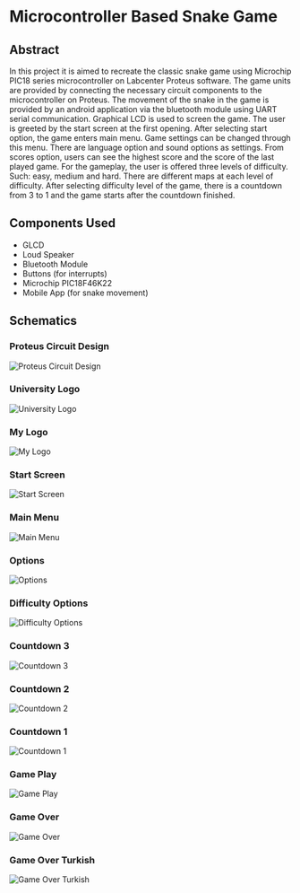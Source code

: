 # Microcontroller Based Snake Game
## Abstract
In this project it is aimed to recreate the classic snake game using Microchip PIC18 series microcontroller on Labcenter Proteus software. The game units are provided by connecting the necessary circuit components to the microcontroller on Proteus. The movement of the snake in the game is provided by an android application via the bluetooth module using UART serial communication. Graphical LCD is used to screen the game. The user is greeted by the start screen at the first opening. After selecting start option, the game enters main menu. Game settings can be changed through this menu. There are language option and sound options as settings. From scores option, users can see the highest score and the score of the last played game. For the gameplay, the user is offered three levels of difficulty. Such: easy, medium and hard. There are different maps at each level of difficulty. After selecting difficulty level of the game, there is a countdown from 3 to 1 and the game starts after the countdown finished.
## Components Used
* GLCD
* Loud Speaker
* Bluetooth Module
* Buttons (for interrupts)
* Microchip PIC18F46K22
* Mobile App (for snake movement)
## Schematics
### Proteus Circuit Design
![Proteus Circuit Design](https://github.com/kagankalayli/Microcontroller-Based-Snake-Game/blob/main/Snake%20Game/Images/circuitschematics.png)
### University Logo
![University Logo](https://github.com/kagankalayli/Microcontroller-Based-Snake-Game/blob/main/Snake%20Game/Images/universitylogo.png)
### My Logo
![My Logo](https://github.com/kagankalayli/Microcontroller-Based-Snake-Game/blob/main/Snake%20Game/Images/mylogo.png)
### Start Screen
![Start Screen](https://github.com/kagankalayli/Microcontroller-Based-Snake-Game/blob/main/Snake%20Game/Images/startscreen.png)
### Main Menu
![Main Menu](https://github.com/kagankalayli/Microcontroller-Based-Snake-Game/blob/main/Snake%20Game/Images/mainmenu.png)
### Options
![Options](https://github.com/kagankalayli/Microcontroller-Based-Snake-Game/blob/main/Snake%20Game/Images/options.png)
### Difficulty Options
![Difficulty Options](https://github.com/kagankalayli/Microcontroller-Based-Snake-Game/blob/main/Snake%20Game/Images/easymediumhard.png)
### Countdown 3
![Countdown 3](https://github.com/kagankalayli/Microcontroller-Based-Snake-Game/blob/main/Snake%20Game/Images/cd3.png)
### Countdown 2
![Countdown 2](https://github.com/kagankalayli/Microcontroller-Based-Snake-Game/blob/main/Snake%20Game/Images/cd2.png)
### Countdown 1
![Countdown 1](https://github.com/kagankalayli/Microcontroller-Based-Snake-Game/blob/main/Snake%20Game/Images/cd1.png)
### Game Play
![Game Play](https://github.com/kagankalayli/Microcontroller-Based-Snake-Game/blob/main/Snake%20Game/Images/gameplay.png)
### Game Over
![Game Over](https://github.com/kagankalayli/Microcontroller-Based-Snake-Game/blob/main/Snake%20Game/Images/gameover.png)
### Game Over Turkish
![Game Over Turkish](https://github.com/kagankalayli/Microcontroller-Based-Snake-Game/blob/main/Snake%20Game/Images/oyunbitti.png)
